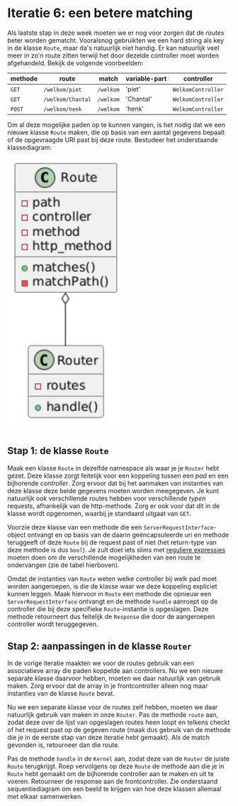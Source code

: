 # Iteratie 6: een betere matching

Als laatste stap in deze week moeten we er nog voor zorgen dat de *routes* beter worden gematcht. Vooralsnog gebruikten we een hard string als key in de klasse `Route`, maar da's natuurlijk niet handig. Er kan natuurlijk veel meer in zo'n route zitten terwijl het door dezelde controller moet worden afgehandeld. Bekijk de volgende voorbeelden:


methode | route | match | variable-part | controller
---|---|---|---|---
`GET` | `/welkom/piet` | `/welkom` | 'piet' | `WelkomController`
`GET` | `/welkom/Chantal` | `/welkom` | 'Chantal' | `WelkomController`
`POST` | `/welkom/henk` | `/welkom` | 'henk' | `WelkomController`


Om al deze mogelijke paden op te kunnen vangen, is het nodig dat we een nieuwe klasse `Route` maken, die op basis van een aantal gegevens bepaalt of de opgevraagde URI past bij deze route. Bestudeer het onderstaande klassediagram:

![De verhouding tussen `Route` en `Router`](../imgs/route-router.png)

## Stap 1: de klasse `Route`

Maak een klasse `Route` in dezelfde namespace als waar je je `Router` hebt gezet. Deze klasse zorgt feitelijk voor een koppeling tussen een *pad* en een bijhorende *controller*. Zorg ervoor dat bij het aanmaken van instanties van deze klasse deze beide gegevens moeten worden meegegeven. Je kunt natuurlijk ook verschillende routes hebben voor verschillende *typen* requests, afhankelijk van de http-methode. Zorg er ook voor dat dit in de klasse wordt opgenomen, waarbij je standaard uitgaat van `GET`.

Voorzie deze klasse van een methode die een `ServerRequestInterface`-object ontvangt en op basis van de daarin geëncapsuleerde uri en methode teruggeeft of deze `Route` bij de request past of niet (het return-type van deze methode is dus `bool`). Je zult doet iets slims met [reguliere expressies](https://regex101.com/) moeten doen om de verschillende mogelijkheden van een route te ondervangen (zie de tabel hierboven).

Omdat de instanties van `Route` weten welke controller bij welk pad moet worden aangeroepen, is die de klasse waar we deze koppeling expliciet kunnen leggen. Maak hiervoor in `Route` een methode die opnieuw een `ServerRequestInterface` ontvangt en de methode `handle` aanroept op de controller die bij deze specifieke `Route`-instantie is opgeslagen. Deze methode retourneert dus feitelijk de `Response` die door de aangeroepen controller wordt teruggegeven.


## Stap 2: aanpassingen in de klasse `Router`

In de vorige iteratie maakten we voor de routes gebruik van een associatieve array die paden koppelde aan controllers. Nu we een nieuwe separate klasse daarvoor hebben, moeten we daar natuurlijk van gebruik maken. Zorg ervoor dat de array in je frontcontroller alleen nog maar instanties van de klasse `Route` bevat.

Nu we een separate klasse voor de routes zelf hebben, moeten we daar natuurlijk gebruik van maken in onze `Router`. Pas de methode `route` aan, zodat deze over de lijst van opgeslagen routes heen loopt en telkens checkt of het request past op de gegeven route (maak dus gebruik van de methode die je in de eerste stap van deze iteratie hebt gemaakt). Als de match gevonden is, retourneer dan die route.

Pas de methode `handle` in de `Kernel` aan, zodat deze van de `Router` de juiste `Route` terugkrijgt. Roep vervolgens op deze `Route` de methode aan die je in `Route` hebt gemaakt om de bijhorende controller aan te maken en uit te voeren. Retourneer de response aan de frontcontroller. Zie onderstaand sequentiediagram om een beeld te krijgen van hoe deze klassen allemaal met elkaar samenwerken.








